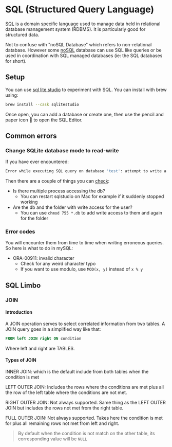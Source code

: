 # SQL (Structured Query Language)

[SQL](https://en.wikipedia.org/wiki/SQL) is a domain specific language used to manage data held in relational database management system (RDBMS).
It is particularly good for structured data.

Not to confuse with "noSQL Database" which refers to non-relational database. However some [noSQL](https://en.wikipedia.org/wiki/NoSQL) database can use SQL like queries or be used in coordination with SQL managed databases (ie: the SQL databases for short).

## Setup

You can use [sql lite studio](https://sqlitestudio.pl/) to experiment with SQL. You can install with brew using:

```bash
brew install --cask sqlitestudio
```

Once open, you can add a database or create one, then use the pencil and paper icon 📝 to open the SQL Editor.

## Common errors

### Change SQLite database mode to read-write

If you have ever encountered:

```bash
Error while executing SQL query on database 'test': attempt to write a readonly database
```

Then there are a couple of things you can [check](https://stackoverflow.com/questions/1518729/change-sqlite-database-mode-to-read-write):

 - Is there multiple process accessing the db? 
 	- You can restart sqlstudio on Mac for example if it suddenly stopped working
 - Are the db and the folder with write access for the user?
 	- You can use `chmod 755 *.db` to add write access to them and again for the folder

### Error codes

You will encounter them from time to time when writing erroneous queries.
So here is what to do in mySQL:

- ORA-00911: invalid character
	- Check for any weird character typo
	- If you want to use modulo, use `MOD(x, y)` instead of `x % y`

## SQL Limbo

### JOIN

#### Introduction

A JOIN operation serves to select correlated information from two tables.
A JOIN query goes in a simplified way like that:

```SQL
FROM left JOIN right ON condition
```

Where left and right are TABLES.

#### Types of JOIN

INNER JOIN: which is the default include from both tables when the condition is met

LEFT OUTER JOIN: Includes the rows where the conditions are met plus all the row of the left table where the conditions are not met. 

RIGHT OUTER JOIN: Not always supported. Same thing as the LEFT OUTER JOIN but includes the rows not met from the right table.

FULL OUTER JOIN:  Not always supported. Takes here the condition is met for plus all remaining rows not met from left and right.

> By default when the condition is not match on the other table, its corresponding value will be `NULL`